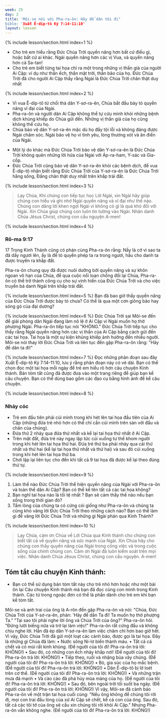 ```yaml
---
week: 25
day: 2
title: 'Môi-se nói với Pha-ra-ôn: Hãy để dân tôi đi"
bible: 'Xuất Ê-díp-tô Ký 7:14-11:10'
layout: lesson
---
```



{% include lesson/section.html index=1 %}
- Cho trẻ em hiểu rằng Đức Chúa Trời quyền năng hơn bất cứ điều gì, hoặc bất cứ ai khác. Ngài quyền năng hơn các vị Vua, và quyền năng hơn cả Sa-tan!
- Cho trẻ em biết từng tai họa chỉ ra một trong những vị thần giả của người Ai Cập: ví dụ như thần ếch, thần mặt trời, thần bão của họ. Đức Chúa Trời đã cho người Ai Cập thấy rằng Ngài là Đức Chúa Trời chân thật duy nhất


{% include lesson/section.html index=2 %}
* Vì vua Ê-díp-tô từ chối thả dân Y-sơ-ra-ên, Chúa bắt đầu bày tỏ quyền năng vĩ đại của Ngài.
* Pha-ra-ôn và người dân Ai Cập không thể tự cứu mình khỏi những bệnh dịch khủng khiếp do Chúa gửi đến. Những vị thần giả của họ cũng không thể cứu họ.
* Chúa bảo vệ dân Y-sơ-ra-ên mặc dù họ đầy tội lỗi và không đáng được Ngài chăm sóc. Ngài bảo vệ họ vì tình yêu, lòng thương xót và ân điển của Ngài.
- Một lý do khác mà Đức Chúa Trời bảo vệ dân Y-sơ-ra-ên là Đức Chúa Trời không quên những lời hứa của Ngài với Áp-ra-ham, Y-sác và Gia-cốp.
- Đức Chúa Trời cũng bảo vệ dân Y-sơ-ra-ên khỏi các bệnh dịch, để vua Ê-díp-tô nhận biết rằng Đức Chúa Trời của Y-sơ-ra-ên là Đức Chúa Trời hằng sống, Đấng chân thật duy nhất trên khắp trái đất.


{% include lesson/section.html index=3 %}
> Lạy Chúa, Khi chúng con tiếp tục học Lời Ngài, xin Ngài hãy giúp chúng con hiểu và ghi nhớ Ngài quyền năng và vĩ đại như thế nào. Chúng con dâng lời khen ngợi Ngài vì không có gì là quá khó đối với Ngài. Xin Chúa giúp chúng con luôn tin tưởng vào Ngài. Nhân danh Chúa Jêsus Christ, chúng con cầu nguyện A-men!


{% include lesson/section.html index=4 %}
### Rô-ma 9:17
17 Trong Kinh Thánh cũng có phán cùng Pha-ra-ôn rằng: Nầy là cớ vì sao ta đã dấy ngươi lên, ấy là để tỏ quyền phép ta ra trong ngươi, hầu cho danh ta được truyền ra khắp đất.

Pha-ra-ôn chung quy đã được nuôi dưỡng bởi quyền năng và sự khôn ngoan vô hạn của Chúa, để qua cuộc nổi loạn chống đối lại Chúa, Pha-ra-ôn có thể trở thành công cụ cho sự vinh hiển của Đức Chúa Trời và cho việc truyền bá danh Ngài trên khắp trái đất.



{% include lesson/section.html index=5 %}
Bạn đã bao giờ thấy quyền năng của Đức Chúa Trời được bày tỏ chưa?
Có thể là qua một cơn giông bão hay sóng gó của đại dương?


{% include lesson/section.html index=6 %}
Đức Chúa Trời sai Môi-se đến để giải phóng dân Ngài đang làm nô lệ ở Ai Cập vì Ngài muốn họ thờ phượng Ngài. Pha-ra-ôn tiếp tục nói "KHÔNG." Đức Chúa Trời tiếp tục cho thấy rằng Ngài quyền năng hơn các vị thần của Ai Cập bằng cách gửi đến các tai họa. Tai họa là một sự kiện khủng khiếp ảnh hưởng đến nhiều người. Môi-se nói thay lời Đức Chúa Trời và liên tục đến gặp Pha-ra-ôn rằng: "Hãy để dân ta đi!"



{% include lesson/section.html index=7 %}
Đọc những phân đoạn sau đây Xuất Ê-díp-tô Ký 7:14-11:10, lưu ý rằng phân đoạn này có vẻ dài. Bạn có thể chọn đọc một tai họa mỗi ngày để trẻ em hiểu rõ hơn câu chuyện Kinh thánh. Bản tóm tắt cũng đã được đưa vào một trang riêng để giúp bạn kể câu chuyện. Bạn có thể dùng bao gồm các đạo cụ bằng hình ảnh để kể câu chuyện.


{% include lesson/section.html index=8 %}
### Nhảy cóc
- Trẻ em đầu tiên phải cúi mình trong khi hét lên tai họa đầu tiên của Ai Cập (những đứa trẻ nhỏ hơn có thể chỉ cần cúi mình trên sàn với đầu và chân của chúng). 
- Đứa thứ 2 nhảy qua đứa thứ nhất và kể lại tai họa thứ nhất ở Ai Cập. 
- Trên mặt đất, đứa trẻ này ngay lập tức cúi xuống tư thế khom người trong khi hét lên tai họa thứ hai. Đứa trẻ thứ ba phải nhảy qua cái thứ nhất và thứ hai (kể lại tai họa thứ nhất và thứ hai) và sau đó cúi xuống trong khi hét lên tai họa thứ ba. 
- Chơi lặp lại liên tục cho đến khi tất cả 9 tai họa đã được kể lại theo đúng thứ tự.


{% include lesson/section.html index=9 %}
1. Làm thế nào Đức Chúa Trời thể hiện quyền năng của Ngài với Pha-ra-ôn và toàn thể dân Ai Cập? Bạn có thể kể tên tất cả các tai họa không?
2. Bạn nghĩ tai họa nào là tồi tệ nhất ? Bạn sẽ cảm thấy thế nào nếu bạn sống trong thời gian đó?
3. Tấm lòng của chúng ta có cứng cỏi giống như Pha-ra-ôn và chúng ta cũng khó vâng lời Đức Chúa Trời theo những cách nào? Bạn có thể làm gì để vâng lời Đức Chúa Trời và những gì Ngài phán qua Kinh Thánh?


{% include lesson/section.html index=10 %}
> Lạy Chúa, cảm ơn Chúa về Lời Chúa qua Kinh thánh cho chúng con biết tất cả về quyền năng và sức mạnh của Ngài. Xin Chúa hãy cho chúng con thấy quyền năng của Ngài trong công việc và trong cuộc sống của chính chúng con. Cảm ơn Ngài đã luôn kiểm soát trên mọi việc. Nhân danh Chúa Jêsus Christ, chúng con cầu nguyện. A-men!

## Tóm tắt câu chuyện Kinh thánh:
- Bạn có thể sử dụng bản tóm tắt này cho trẻ nhỏ hơn hoặc như một bài ôn lại Câu chuyện Kinh thánh mà bạn đã đọc cùng con mình trong Kinh thánh. Các từ trong ngoặc đơn có thể là phần dành cho trẻ em khi bạn kể tóm tắt.

Môi-se và anh trai của ông là A-rôn đến gặp Pha-ra-ôn và nói: "Chúa, Đức Chúa Trời của Y-sơ-ra-ên, phán: 'Hãy để dân Ta đi! Ta muốn họ thờ phượng Ta."
"Tại sao tôi phải nghe lời ông và Chúa Trời của ông?" Pha-ra-ôn hỏi. "Đừng lười biếng nữa và trở lại làm việc!" 
Pha-ra-ôn rất cứng đầu và không chịu nghe lời. Hắn đã ép dân Y-sơ-ra-ên làm việc chăm chỉ hơn bao giờ hết. 
Vì vậy, Đức Chúa Trời đã gửi một loạt các cảnh báo, được gọi là tai họa. Đây là những gì Chúa đã làm:
• Nước sông Ni-lơ biến thành máu.
• Tất cả cá chết và có mùi rất kinh khủng.
(Để người của tôi đi! Pha-ra-ôn trả lời: KHÔNG!)
• Sau đó, có những con ếch nhảy khắp nơi!
(Để người của tôi đi! Pha-ra-ôn trả lời: KHÔNG!)
• Tiếp theo, ruồi và nhặng bủa vây chúng.
(Để người của tôi đi! Pha-ra-ôn trả lời: KHÔNG!)
• Bò, gia súc của họ mắc bệnh.
(Để người của tôi đi! Pha-ra-ôn trả lời: KHÔNG!)
• Dân Ê-díp-tô bị lở loét trên cơ thể.
(Để người của tôi đi! Pha-ra-ôn trả lời: KHÔNG!)
• Và những trận mưa đá mạnh
• Và cào cào đã phá hủy mùa màng của họ.
(Để người của tôi đi! Pha-ra-ôn trả lời: KHÔNG!)
• Sau đó, bên ngoài trời tối suốt ba ngày.
(Để người của tôi đi! Pha-ra-ôn trả lời: KHÔNG!)
Vì vậy, Môi-se đã cảnh báo Pha-ra-ôn về một trận tai họa cuối cùng: "Nếu ông không để chúng tôi rời đi, mọi con trai đầu lòng của xứ Ai Cập sẽ chết, kể cả con của ông. Sau đó, tất cả các tôi tớ của ông sẽ cầu xin chúng tôi rời khỏi Ai Cập." Nhưng Pha-ra-ôn vẫn không nghe.
(Để người của tôi đi! Pha-ra-ôn trả lời: KHÔNG!)
